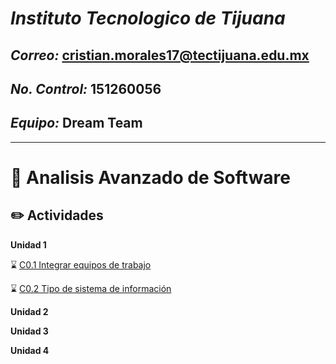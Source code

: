# ***Instituto Tecnologico de Tijuana*** 

## ***Correo:*** cristian.morales17@tectijuana.edu.mx

## ***No. Control:*** 151260056

## ***Equipo:*** Dream Team
---

# :blue_book: Analisis Avanzado de Software

## :pencil2: Actividades

**Unidad 1**

⌛️ [C0.1 Integrar equipos de trabajo](https://github.com/aris-dev/Analisis-Avanzado-de-Software/blob/main/Blog/C0.1_CristhianMorales_DreamTeam.md)

⌛️ [C0.2 Tipo de sistema de información](https://github.com/aris-dev/Analisis-Avanzado-de-Software/blob/main/Blog/C0.2_CristhianMorales_DreamTeam.md)


**Unidad 2**


**Unidad 3**

**Unidad 4**
